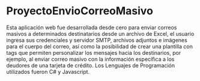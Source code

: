 # ProyectoEnvioCorreoMasivo
Esta aplicación web fue desarrollada desde cero para enviar correos masivos a determinados destinatarios desde un archivo de Excel, el usuario ingresa sus credenciales y 
servidor SMTP, archivos adjuntos e imágenes para el cuerpo del correo, así como la posibilidad de crear una plantilla con tags que permiten personalizar los mensajes hacia los destinarios, por ejemplo, al enviar correo masivo con la información específica a los deudores de una tarjeta de crédito. Los Lenguajes de Programación utilizados fueron C# y Javascript.
